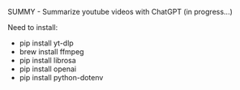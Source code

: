 SUMMY - Summarize youtube videos with ChatGPT (in progress...)

Need to install:
- pip install yt-dlp
- brew install ffmpeg
- pip install librosa
- pip install openai
- pip install python-dotenv